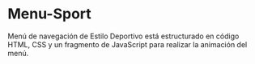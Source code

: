 # Menu-Sport
Menú de navegación de Estilo Deportivo está estructurado en código HTML, CSS y un fragmento de JavaScript para realizar la animación del menú.
